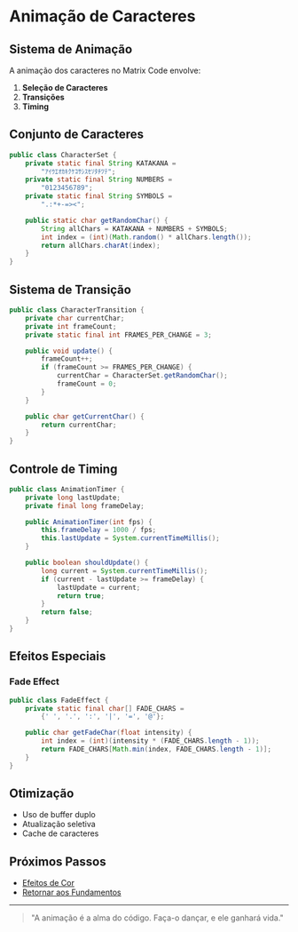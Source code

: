 # Animação de Caracteres

## Sistema de Animação

A animação dos caracteres no Matrix Code envolve:

1. **Seleção de Caracteres**
2. **Transições**
3. **Timing**

## Conjunto de Caracteres

```java
public class CharacterSet {
    private static final String KATAKANA = 
        "ｱｲｳｴｵｶｷｸｹｺｻｼｽｾｿﾀﾁﾂﾃ";
    private static final String NUMBERS = 
        "0123456789";
    private static final String SYMBOLS = 
        ".:*+-=><";

    public static char getRandomChar() {
        String allChars = KATAKANA + NUMBERS + SYMBOLS;
        int index = (int)(Math.random() * allChars.length());
        return allChars.charAt(index);
    }
}
```

## Sistema de Transição

```java
public class CharacterTransition {
    private char currentChar;
    private int frameCount;
    private static final int FRAMES_PER_CHANGE = 3;

    public void update() {
        frameCount++;
        if (frameCount >= FRAMES_PER_CHANGE) {
            currentChar = CharacterSet.getRandomChar();
            frameCount = 0;
        }
    }

    public char getCurrentChar() {
        return currentChar;
    }
}
```

## Controle de Timing

```java
public class AnimationTimer {
    private long lastUpdate;
    private final long frameDelay;

    public AnimationTimer(int fps) {
        this.frameDelay = 1000 / fps;
        this.lastUpdate = System.currentTimeMillis();
    }

    public boolean shouldUpdate() {
        long current = System.currentTimeMillis();
        if (current - lastUpdate >= frameDelay) {
            lastUpdate = current;
            return true;
        }
        return false;
    }
}
```

## Efeitos Especiais

### Fade Effect
```java
public class FadeEffect {
    private static final char[] FADE_CHARS = 
        {' ', '.', ':', '|', '=', '@'};

    public char getFadeChar(float intensity) {
        int index = (int)(intensity * (FADE_CHARS.length - 1));
        return FADE_CHARS[Math.min(index, FADE_CHARS.length - 1)];
    }
}
```

## Otimização

- Uso de buffer duplo
- Atualização seletiva
- Cache de caracteres

## Próximos Passos

- [Efeitos de Cor](color-effects.md)
- [Retornar aos Fundamentos](matrix-basics.md)

---

> "A animação é a alma do código. Faça-o dançar, e ele ganhará vida."